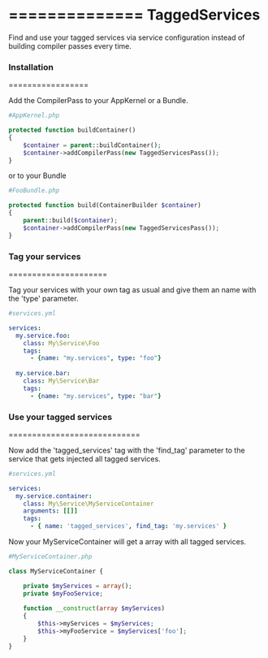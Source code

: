 ==============
TaggedServices
==============

Find and use your tagged services via service configuration instead of building compiler passes every time.

### Installation
=================

Add the CompilerPass to your AppKernel or a Bundle.

```php
#AppKernel.php

protected function buildContainer()
{
    $container = parent::buildContainer();
    $container->addCompilerPass(new TaggedServicesPass());
}
```

or to your Bundle

```php
#FooBundle.php

protected function build(ContainerBuilder $container)
{
    parent::build($container);
    $container->addCompilerPass(new TaggedServicesPass());
}
```

### Tag your services
=====================

Tag your services with your own tag as usual and give them an name with the 'type' parameter.

```yaml
#services.yml

services:
  my.service.foo:
    class: My\Service\Foo
    tags:
      - {name: "my.services", type: "foo"}
      
  my.service.bar:
    class: My\Service\Bar
    tags:
      - {name: "my.services", type: "bar"}
```

### Use your tagged services
============================

Now add the 'tagged_services' tag with the 'find_tag' parameter to the service that gets injected all tagged services.

```yaml
#services.yml

services:
  my.service.container:
    class: My\Service\MyServiceContainer
    arguments: [[]]
    tags:
      - { name: 'tagged_services', find_tag: 'my.services' }
```

Now your MyServiceContainer will get a array with all tagged services.

```php
#MyServiceContainer.php

class MyServiceContainer {

    private $myServices = array();
    private $myFooService;
    
    function __construct(array $myServices) 
    {    
        $this->myServices = $myServices;
        $this->myFooService = $myServices['foo'];
    }
}
```